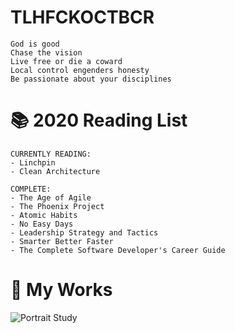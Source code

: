 # TLHFCKOCTBCR
```
God is good
Chase the vision
Live free or die a coward
Local control engenders honesty
Be passionate about your disciplines
```

# 📚 2020 Reading List
```
CURRENTLY READING:
- Linchpin
- Clean Architecture

COMPLETE:
- The Age of Agile
- The Phoenix Project
- Atomic Habits
- No Easy Days
- Leadership Strategy and Tactics
- Smarter Better Faster
- The Complete Software Developer's Career Guide
```

# 🎨 My Works

![Portrait Study](https://i.imgur.com/kO2ADZf.jpg)
